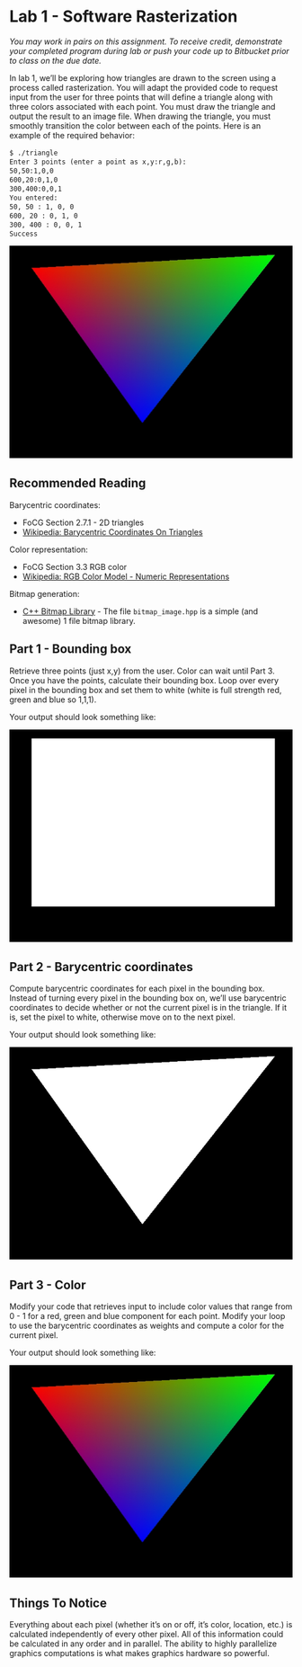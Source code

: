 # Lab 1 - Software Rasterization

*You may work in pairs on this assignment. To receive credit, demonstrate your
completed program during lab or push your code up to Bitbucket prior to class on
the due date.*

In lab 1, we’ll be exploring how triangles are drawn to the screen using a
process called rasterization. You will adapt the provided code to request input
from the user for three points that will define a triangle along with three
colors associated with each point. You must draw the triangle and output the
result to an image file. When drawing the triangle, you must smoothly transition
the color between each of the points. Here is an example of the required
behavior:

    $ ./triangle
    Enter 3 points (enter a point as x,y:r,g,b):
    50,50:1,0,0
    600,20:0,1,0
    300,400:0,0,1
    You entered:
    50, 50 : 1, 0, 0
    600, 20 : 0, 1, 0
    300, 400 : 0, 0, 1
    Success

![triangle.jpg](./img/color_triangle.jpg)

## Recommended Reading

Barycentric coordinates:

* FoCG Section 2.7.1 - 2D triangles
* [Wikipedia: Barycentric Coordinates On Triangles](http://en.wikipedia.org/wiki/Barycentric_coordinate_system#Barycentric_coordinates_on_triangles)

Color representation:

* FoCG Section 3.3 RGB color
* [Wikipedia: RGB Color Model - Numeric Representations](http://en.wikipedia.org/wiki/RGB_color_model#Numeric_representations)

Bitmap generation:

* [C++ Bitmap Library](https://github.com/ArashPartow/bitmap) - The file
  `bitmap_image.hpp` is a simple (and awesome) 1 file bitmap library.

## Part 1 - Bounding box

Retrieve three points (just x,y) from the user. Color can wait until Part 3.
Once you have the points, calculate their bounding box. Loop over every pixel in
the bounding box and set them to white (white is full strength red, green and
blue so 1,1,1).

Your output should look something like:

![rectangle.jpg](./img/rectangle.jpg)

## Part 2 - Barycentric coordinates

Compute barycentric coordinates for each pixel in the bounding box. Instead of
turning every pixel in the bounding box on, we’ll use barycentric coordinates to
decide whether or not the current pixel is in the triangle. If it is, set the
pixel to white, otherwise move on to the next pixel.

Your output should look something like:

![white_triangle.jpg](./img/white_triangle.jpg)

## Part 3 - Color

Modify your code that retrieves input to include color values that range from
0 - 1 for a red, green and blue component for each point. Modify your loop to use
the barycentric coordinates as weights and compute a color for the current
pixel.

Your output should look something like:

![color_triangle.jpg](./img/color_triangle.jpg)

## Things To Notice

Everything about each pixel (whether it’s on or off, it’s color, location, etc.)
is calculated independently of every other pixel.  All of this information could
be calculated in any order and in parallel. The ability to highly parallelize
graphics computations is what makes graphics hardware so powerful.
